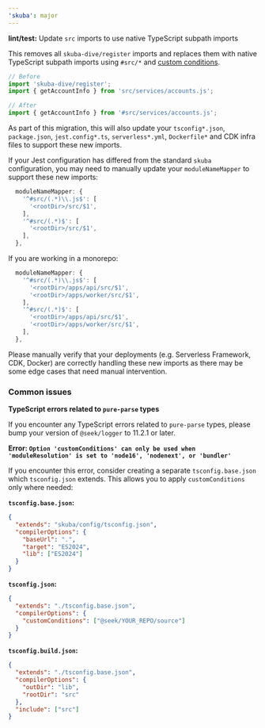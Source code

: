 ```yaml
---
'skuba': major
---
```


**lint/test:** Update `src` imports to use native TypeScript subpath imports

This removes all `skuba-dive/register` imports and replaces them with native TypeScript subpath imports using `#src/*` and [custom conditions](https://www.typescriptlang.org/tsconfig/#customConditions).

```typescript
// Before
import 'skuba-dive/register';
import { getAccountInfo } from 'src/services/accounts.js';

// After
import { getAccountInfo } from '#src/services/accounts.js';
```

As part of this migration, this will also update your `tsconfig*.json`, `package.json`, `jest.config*.ts`, `serverless*.yml`, `Dockerfile*` and CDK infra files to support these new imports.

If your Jest configuration has differed from the standard `skuba` configuration, you may need to manually update your `moduleNameMapper` to support these new imports:

```typescript
  moduleNameMapper: {
    '^#src/(.*)\\.js$': [
      '<rootDir>/src/$1',
    ],
    '^#src/(.*)$': [
      '<rootDir>/src/$1',
    ],
  },
```

If you are working in a monorepo:

```typescript
  moduleNameMapper: {
    '^#src/(.*)\\.js$': [
      '<rootDir>/apps/api/src/$1',
      '<rootDir>/apps/worker/src/$1',
    ],
    '^#src/(.*)$': [
      '<rootDir>/apps/api/src/$1',
      '<rootDir>/apps/worker/src/$1',
    ],
  },
```

Please manually verify that your deployments (e.g. Serverless Framework, CDK, Docker) are correctly handling these new imports as there may be some edge cases that need manual intervention.

### Common issues

**TypeScript errors related to `pure-parse` types**

If you encounter any TypeScript errors related to `pure-parse` types, please bump your version of `@seek/logger` to 11.2.1 or later.

**Error: `Option 'customConditions' can only be used when 'moduleResolution' is set to 'node16', 'nodenext', or 'bundler'`**

If you encounter this error, consider creating a separate `tsconfig.base.json` which `tsconfig.json` extends. This allows you to apply `customConditions` only where needed:

**`tsconfig.base.json`:**

```json
{
  "extends": "skuba/config/tsconfig.json",
  "compilerOptions": {
    "baseUrl": ".",
    "target": "ES2024",
    "lib": ["ES2024"]
  }
}
```

**`tsconfig.json`:**

```json
{
  "extends": "./tsconfig.base.json",
  "compilerOptions": {
    "customConditions": ["@seek/YOUR_REPO/source"]
  }
}
```

**`tsconfig.build.json`:**

```json
{
  "extends": "./tsconfig.base.json",
  "compilerOptions": {
    "outDir": "lib",
    "rootDir": "src"
  },
  "include": ["src"]
}
```
